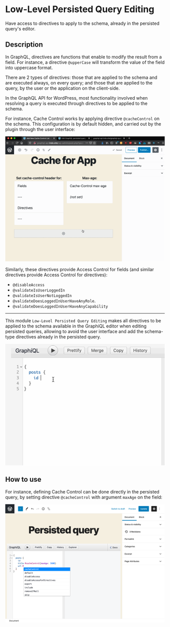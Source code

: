 # Low-Level Persisted Query Editing

Have access to directives to apply to the schema, already in the persisted query's editor.

## Description

In GraphQL, directives are functions that enable to modify the result from a field. For instance, a directive `@upperCase` will transform the value of the field into uppercase format.

There are 2 types of directives: those that are applied to the schema and are executed always, on every query; and those that are applied to the query, by the user or the application on the client-side.

In the GraphQL API for WordPress, most functionality involved when resolving a query is executed through directives to be applied to the schema. 

For instance, Cache Control works by applying directive `@cacheControl` on the schema. This configuration is by default hidden, and carried out by the plugin through the user interface:

<a href="../../images/cache-control.gif" target="_blank">![Defining a cache control policy](../../images/cache-control.gif "Defining a cache control policy")</a>

Similarly, these directives provide Access Control for fields (and similar directives provide Access Control for directives): 

- `@disableAccess`
- `@validateIsUserLoggedIn`
- `@validateIsUserNotLoggedIn`
- `@validateDoesLoggedInUserHaveAnyRole`.
- `@validateDoesLoggedInUserHaveAnyCapability`

---

This module `Low-Level Persisted Query Editing` makes all directives to be applied to the schema available in the GraphiQL editor when editing persisted queries, allowing to avoid the user interface and add the schema-type directives already in the persisted query.

<a href="../../images/schema-type-directives.gif" target="_blank">![Schema-type directives](../../images/schema-type-directives.gif "Schema-type directives")</a>

## How to use

For instance, defining Cache Control can be done directly in the persisted query, by setting directive `@cacheControl` with argument `maxAge` on the field:

<a href="../../images/low-level-persisted-query-editing.png" target="_blank">![Schema-type directives available in the Persisted queries editor](../../images/low-level-persisted-query-editing.png "Schema-type directives available in the Persisted queries editor")</a>

